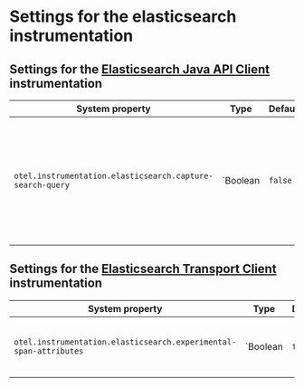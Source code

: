 # Settings for the elasticsearch instrumentation

## Settings for the [Elasticsearch Java API Client](https://www.elastic.co/guide/en/elasticsearch/client/java-api-client/current/index.html) instrumentation

| System property                                           | Type     | Default | Description                                                                                                                |
| --------------------------------------------------------- | -------- | ------- | -------------------------------------------------------------------------------------------------------------------------- |
| `otel.instrumentation.elasticsearch.capture-search-query` | `Boolean | `false` | Enable the capture of search query bodies. Attention: Elasticsearch queries may contain personal or sensitive information. |

## Settings for the [Elasticsearch Transport Client](https://www.elastic.co/guide/en/elasticsearch/client/java-api/current/index.html) instrumentation

| System property                                                   | Type     | Default | Description                                         |
| ----------------------------------------------------------------- | -------- | ------- | --------------------------------------------------- |
| `otel.instrumentation.elasticsearch.experimental-span-attributes` | `Boolean | `false` | Enable the capture of experimental span attributes. |
